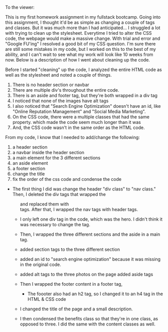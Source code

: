 To the viewer:

This is my first homework assignment in my fullstack bootcamp. Going into this assignment, I thought it'd be as simple as changing a couple of tags and classes. But it was much more than I had anticipated... I struggled a lot with trying to clean up the stylesheet. Everytime I tried to alter the CSS code, the webpage would make a massive change. With trial and error and  "Google FU'ing" I resolved a good bit of my CSS question. I'm sure there are still some mistakes in my code, but I worked on this to the best of my ability, and I can't wait to see what my work will look like 10 weeks from now. Below is a description of how I went about cleaning up the code. 

Before I started "cleaning" up the code, I analyzed the entire HTML code as well as the stylesheet and noted a couple of things. 

1. There is no header section or navbar
2. There are multiple div's throughout the entire code. 
3. There is an aside and footer tag, but they're both wrapped in a div tag
4. I noticed that none of the images have alt tags
5. I also noticed that "Search Engine Optimization" doesn't have an id, like "Online Reputation Management" and "Social Media Marketing". 
6. On the CSS code, there were a multiple classes that had the same property. which made the code seem much longer than it was
7. And, the CSS code wasn't in the same order as the HTML code. 

From my code, I know that I needed to add/change the following:
1. a header section
2. a navbar inside the header section
3. a main element for the 3 different sections
4. an aside element
5. a footer section
6. change the title 
7. fix the order of the css code and condense the code

- The first thing I did was change the header "div class" to "nav class." Then, I deleted the div tags that wrapped the <ul> and replaced them with <nav> tags. After that, I wrapped the nav tags with header tags.

- I only left one div tag in the code, which was the hero. I didn't think it was necessary to change the tag. 

- Then, I wrapped the three different sections and the aside in a main tag. 
- added section tags to the three different section 
- added an id to "search engine optimization" because it was missing in the original code. 
- added alt tags to the three photos on the page
 added aside tags
- Then I wrapped the footer content in a footer tag, 
    - The foooter also had an h2 tag, so I changed it to an h4 tag in the HTML & CSS code
- I changed the title of the page and a small description.
- I then condensed the benefits class so that they're in one class, as  opposed to three. I did the same with the content classes as well.


